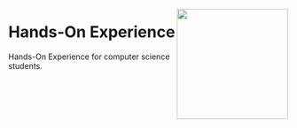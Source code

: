 <img align="right" width="200" src="https://github.com/cs-MohamedAyman/cs-MohamedAyman/blob/main/repos-logos/hands-on-experience.jpg"></img>

# Hands-On Experience
Hands-On Experience for computer science students.

<br><br><br>
